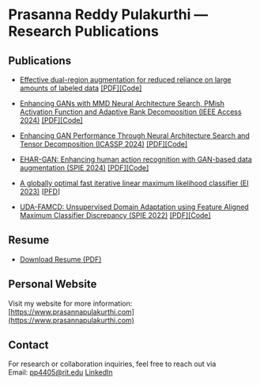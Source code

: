 # Prasanna Reddy Pulakurthi — Research Publications


## Publications
- [Effective dual-region augmentation for reduced reliance on large amounts of labeled data](https://arxiv.org/abs/2504.13077) [[PDF]](https://arxiv.org/pdf/2504.13077)[[Code]](https://github.com/PrasannaPulakurthi/Foreground-Background-Augmentation)

- [Enhancing GANs with MMD Neural Architecture Search, PMish Activation Function and Adaptive Rank Decomposition (IEEE Access 2024)](https://ieeexplore.ieee.org/document/10732016) [[PDF]](https://ieeexplore.ieee.org/stamp/stamp.jsp?tp=&arnumber=10732016)[[Code]](https://github.com/PrasannaPulakurthi/MMD-PMish-NAS)

- [Enhancing GAN Performance Through Neural Architecture Search and Tensor Decomposition (ICASSP 2024)](https://doi.org/10.1109/ICASSP48485.2024.10446488) [[PDF]](https://prasannapulakurthi.github.io/papers/PDFs/2024_ICASSP_GANs-Tensor-Decomposition.pdf)[[Code]](https://github.com/PrasannaPulakurthi/MMD-AdversarialNAS)

- [EHAR-GAN: Enhancing human action recognition with GAN-based data
augmentation (SPIE 2024)](https://doi.org/10.1117/12.3021572) [[PDF]](https://prasannapulakurthi.github.io/papers/PDFs/2024_SPIE_EHAR-GAN.pdf)[[Code]](https://github.com/PrasannaPulakurthi/EHAR-GAN)

- [A globally optimal fast iterative linear maximum likelihood classifier (EI 2023)](https://library.imaging.org/ei/articles/35/14/COIMG-172) [[PFD](https://library.imaging.org/admin/apis/public/api/ist/website/downloadArticle/ei/35/14/COIMG-172)]

- [UDA-FAMCD: Unsupervised Domain Adaptation using Feature Aligned
Maximum Classifier Discrepancy (SPIE 2022)](https://doi.org/10.1117/12.2646422) [[PDF]](https://prasannapulakurthi.github.io/papers/PDFs/2022_SPIE_UDA-FAMCD.pdf)[[Code]](https://github.com/PrasannaPulakurthi/FAMCD)


## Resume
- [Download Resume (PDF)](https://prasannapulakurthi.github.io/papers/resume/prasanna-reddy-pulakurthi-resume.pdf)


## Personal Website

Visit my website for more information: [https://www.prasannapulakurthi.com](https://www.prasannapulakurthi.com)


## Contact

For research or collaboration inquiries, feel free to reach out via  
Email: pp4405@rit.edu
[LinkedIn](https://www.linkedin.com/in/prasannapulakurthi/)

